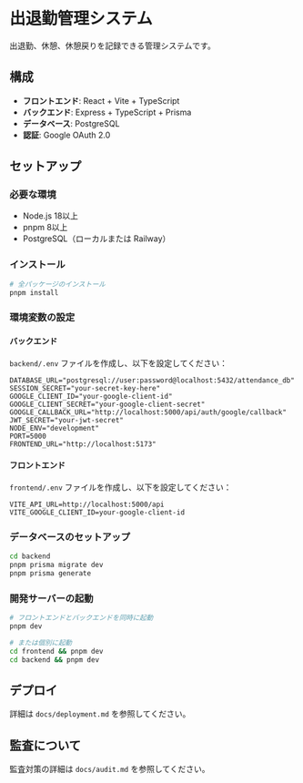 # 出退勤管理システム

出退勤、休憩、休憩戻りを記録できる管理システムです。

## 構成

- **フロントエンド**: React + Vite + TypeScript
- **バックエンド**: Express + TypeScript + Prisma
- **データベース**: PostgreSQL
- **認証**: Google OAuth 2.0

## セットアップ

### 必要な環境

- Node.js 18以上
- pnpm 8以上
- PostgreSQL（ローカルまたは Railway）

### インストール

```bash
# 全パッケージのインストール
pnpm install
```

### 環境変数の設定

#### バックエンド

`backend/.env` ファイルを作成し、以下を設定してください：

```env
DATABASE_URL="postgresql://user:password@localhost:5432/attendance_db"
SESSION_SECRET="your-secret-key-here"
GOOGLE_CLIENT_ID="your-google-client-id"
GOOGLE_CLIENT_SECRET="your-google-client-secret"
GOOGLE_CALLBACK_URL="http://localhost:5000/api/auth/google/callback"
JWT_SECRET="your-jwt-secret"
NODE_ENV="development"
PORT=5000
FRONTEND_URL="http://localhost:5173"
```

#### フロントエンド

`frontend/.env` ファイルを作成し、以下を設定してください：

```env
VITE_API_URL=http://localhost:5000/api
VITE_GOOGLE_CLIENT_ID=your-google-client-id
```

### データベースのセットアップ

```bash
cd backend
pnpm prisma migrate dev
pnpm prisma generate
```

### 開発サーバーの起動

```bash
# フロントエンドとバックエンドを同時に起動
pnpm dev

# または個別に起動
cd frontend && pnpm dev
cd backend && pnpm dev
```

## デプロイ

詳細は `docs/deployment.md` を参照してください。

## 監査について

監査対策の詳細は `docs/audit.md` を参照してください。

